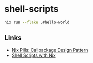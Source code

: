 # shell-scripts

```sh
nix run --flake .#hello-world
```

## Links

- [Nix Pills: Callpackage Design Pattern](https://archive.ph/nILfL)
- [Shell Scripts with Nix](https://archive.ph/DX8yS)
